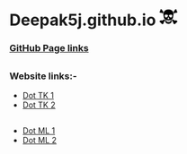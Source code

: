 # Deepak5j.github.io [![Build Status](https://github.com/Deepak5j/Deepak5j.github.io/blob/master/images/Skull-32x32.png)](https://deepak5j.github.io)


### [GitHub Page links](https://deepak5j.github.io)

##

### Website links:-
* [Dot TK 1](http://www.indiansuperheroes.tk)
* [Dot TK 2](http://indiansuperheroes.tk)

## 

* [Dot ML 1](http://www.indiansuperheroes.ml)
* [Dot ML 2](http://indiansuperheroes.ml)
